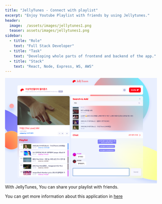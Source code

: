 ```yaml
---
title: "JellyTunes - Connect with playlist"
excerpt: "Enjoy Youtube Playlist with friends by using Jellytunes."
header:
  image:  /assets/images/jellytunes1.png
  teaser: assets/images/jellytunes1.png
sidebar:
  - title: "Role"
    text: "Full Stack Developer"
  - title: "Task"
    text: "Developing whole parts of frontend and backend of the app."
  - title: "Stack"
    text: "React, Node, Express, WS, AWS"
---
```


<img src="/assets/images/jellytunes1.png">  <br/>
With JellyTunes, You can share your playlist with friends.

You can get more information about this application in [here](https:///jellytunes.com)